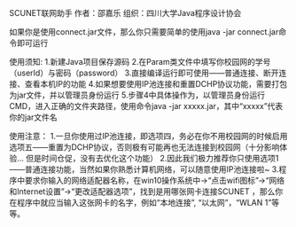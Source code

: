 SCUNET联网助手
作者：邵嘉乐
组织：四川大学Java程序设计协会

如果你是使用connect.jar文件，那么你只需要简单的使用java -jar connect.jar命令即可运行

使用须知:
1.新建Java项目保存源码
2.在Param类文件中填写你校园网的学号（userId）与密码（password）
3.直接编译运行即可使用——普通连接、断开连接、查看本机IP的功能
4.如果想要使用IP池连接和重置DCHP协议功能，需要打包为jar文件，并以管理员身份运行
5.步骤4中具体操作为，以管理员身份运行CMD，进入正确的文件夹路径，使用命令java -jar xxxxx.jar，其中“xxxxx”代表你的jar文件名

使用注意：
1.一旦你使用过IP池连接，即选项四，务必在你不用校园网的时候启用选项五——重置为DCHP协议，否则极有可能再也无法连接到校园网（十分影响体验...
但是时间仓促，没有去优化这个功能）
2.因此我们极力推荐你只使用选项1——普通连接功能，当然如果你熟悉计算机网络，可以随意使用IP池连接啦~
3.程序中要求你输入的网络适配器名称，在win10操作系统中->“点击wifi图标”->“网络和Internet设置”->“更改适配器选项”，找到是用哪张网卡连接SCUNET
，那么你在程序中就应当输入这张网卡的名字，例如“本地连接”, “以太网”，“WLAN 1”等等。

